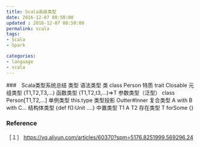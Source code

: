 ```yaml
---
title: Scala高级类型
date: 2016-12-07 08:50:00
updated	: 2016-12-07 08:50:00
permalink: scala
tags:
- Scala
- Spark

categories:
- language
- scala
---
```



###　Scala类型系统总结
类型	语法类型
 类	class Person
 特质	trait Closable
 元组类型	(T1,T2,T3,…)
 函数类型	(T1,T2,t3,…)=>T
 参数类型（泛型）	class Person[T1,T2,…]
 单例类型	this.type
 类型投影	Outter#Inner
 复合类型	A with B with C…
 结构体类型	{def f():Unit ….}
 中置类型	T1 A T2
 存在类型	T forSome {}

 ### Reference
［１］ https://yq.aliyun.com/articles/60370?spm=5176.8251999.569296.24
